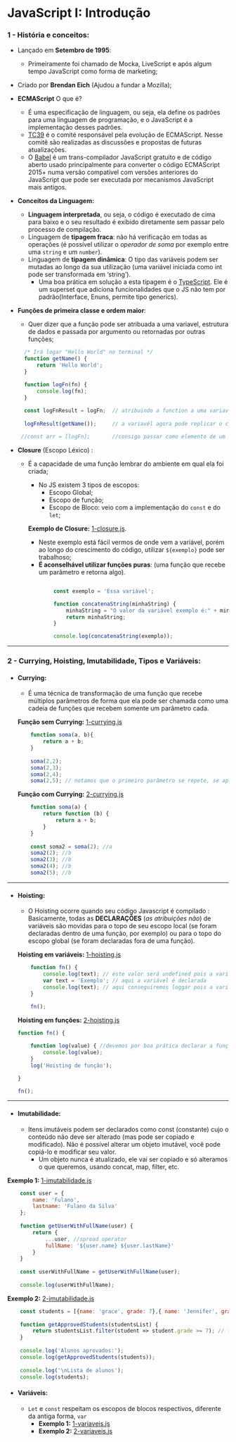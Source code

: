 # JavaScript I: Introdução

### 1 - História e conceitos:

- Lançado em **Setembro de 1995**:
    - Primeiramente foi chamado de Mocka, LiveScript e após algum tempo JavaScript como forma de marketing;


- Criado por **Brendan Eich** (Ajudou a fundar a Mozilla);


- **ECMAScript** O que é?
    - É uma especificação de linguagem, ou seja, ela define os padrões para uma linguagem de programação, e o JavaScript
      é a implementação desses padrões.
    - [TC39](https://github.com/tc39/proposals) é o comité responsável pela evolução de ECMAScript. Nesse comitê são
      realizadas as discussões e propostas de futuras atualizações.
    - O [Babel](https://babeljs.io) é um trans-compilador JavaScript gratuito e de código aberto usado principalmente
      para converter o código ECMAScript 2015+ numa versão compatível com versões anteriores do JavaScript que pode
      ser executada por mecanismos JavaScript mais antigos.


- **Conceitos da Linguagem:**
    - **Linguagem interpretada**, ou seja, o código é executado de cima para baixo e o seu resultado é exibido diretamente
      sem passar pelo processo de compilação.
    - Linguagem de **tipagem fraca**: não há verificação em todas as operações (é possível utilizar o _operador de soma_
      por exemplo entre uma `string` e um `number`).
    - Linguagem de **tipagem dinâmica**: O tipo das variáveis podem ser mutadas ao longo da sua utilização (uma variável
      iniciada como int pode ser transformada em ‘string’).
        - Uma boa prática em solução a esta tipagem é o [TypeScript](https://typescriptlang.org/). Ele é um superset
          que adiciona funcionalidades que o JS não tem por padrão(Interface, Enuns, permite tipo generics).

- **Funções de primeira classe e ordem maior**:
    - Quer dizer que a função pode ser atribuada a uma variavel, estrutura de dados e passada por argumento ou
      retornadas por outras funções;

  ```JavaScript
    /* Irá logar "Hello World" no terminal */
    function getName() {
        return 'Hello World';  
    }
  
    function logFn(fn) {
        console.log(fn);
    }
    
    const logFnResult = logFn;  // atribuindo a function a uma variavel
      
    logFnResult(getName());     // a variavél agora pode replicar o comportamento da function e pode receber argumentos
  
   //const arr = [logFn];       //consigo passar como elemento de um array
  ```
- **Closure** (Escopo Léxico) :
    - É a capacidade de uma função lembrar do ambiente em qual ela foi criada;
        - No JS existem 3 tipos de escopos:
            - Escopo Global;
            - Escopo de função;
            - Escopo de Bloco: veio com a implementação do `const` e do `let`;

        **Exemplo de Closure:** [1-closure.js](./Closure/1-closure.js).
      
        - Neste exemplo está fácil vermos de onde vem a variável, porém ao longo do crescimento do código,
          utilizar `${exemplo}` pode ser trabalhoso;
        - **É aconselhável utilizar funções puras**: (uma função que recebe um parâmetro e retorna algo).

      ```JavaScript
      
              const exemplo = 'Essa variável';
      
              function concatenaString(minhaString) {
                  minhaString = "O valor da variável exemplo é:" + minhaString + ".";
                  return minhaString;
              }
      
              console.log(concatenaString(exemplo));
      ```
---
### 2 - Currying, Hoisting, Imutabilidade, Tipos e Variáveis:
- #### **Currying:**
    - É uma técnica de transformação de uma função que recebe múltiplos parâmetros de forma que ela pode ser chamada como uma cadeia de funções que recebem somente um parâmetro cada.

    **Função sem Currying:** [1-currying.js](./Currying/1-currying.js)
    ```JavaScript
        function soma(a, b){
            return a + b;
        }
        
        soma(2,2);
        soma(2,3);
        soma(2,4);
        soma(2,5); // notamos que o primeiro parâmetro se repete, se aplicarmos o currying 
    
    ```
    
    **Função com Currying:** [2-currying.js](./Currying/2-currying.js)
    ```JavaScript
        function soma(a) {
            return function (b) {
                return a + b;
            }
        }
        
        const soma2 = soma(2); //a
        soma2(2); //b
        soma2(3); //b
        soma2(4); //b
        soma2(5); //b
    ```

---
- #### **Hoisting:**
    - O Hoisting ocorre quando seu código Javascript é compilado : Basicamente, todas as **DECLARAÇÕES** (_as atribuições não_) de variáveis são movidas para o topo de seu escopo local (se foram declaradas dentro de uma função, por exemplo) ou para o topo do escopo global (se foram declaradas fora de uma função).

  **Hoisting em variáveis:** [1-hoisting.js](./Hoisting/1-hoisting-variaveis.js)
    ```JavaScript
        function fn() {
            console.log(text); // este valor será undefined pois a variável não foi declarada ainda
            var text = 'Exemplo'; // aqui a variável é declarada
            console.log(text); // aqui conseguiremos loggar pois a variável foi declarada acima
        }
        
        fn();
    ```

    **Hoisting em funções:** [2-hoisting.js](./Hoisting/2-hoisting-funcao.js)
    ```JavaScript
    function fn() {
    
        function log(value) { //devemos por boa prática declarar a função antes de usa-la
            console.log(value);
        }
        log('Hoisting de função');
    
    }
    
    fn();
    ```

---
- #### **Imutabilidade:**
  - Itens imutáveis podem ser declarados como const (constante) cujo o conteúdo não deve ser alterado (mas pode ser copiado e modificado). Não é possível alterar um objeto imutável, você pode copiá-lo e modificar seu valor.
    - Um objeto nunca é atualizado, ele vai ser copiado e só alteramos o que queremos, usando concat, map, filter, etc.
    
**Exemplo 1:** [1-imutabilidade.js](./Imutabilidade/1-imutabilidade.js)
```JavaScript
    const user = {
        name: 'Fulano',
        lastname: 'Fulano da Silva'
    };
    
    function getUserWithFullName(user) { 
        return {
            ...user, //spread operator
            fullName: '${user.name} ${user.lastName}'
        }
    }
    
    const userWithFullName = getUserWithFullName(user);
    
    console.log(userWithFullName);
 ```

**Exemplo 2:** [2-imutabilidade.js](./Imutabilidade/2-imutabilidade.js)
```JavaScript
    const students = [{name: 'grace', grade: 7},{ name: 'Jennifer', grade: 4}, { name: 'Paul', grade: 10}];
    
    function getApprovedStudents(studentsList) {
        return studentsList.filter(student => student.grade >= 7); // filtra e joga os valores dentro de student
    }
    
    console.log('Alunos aprovados:');
    console.log(getApprovedStudents(students));
    
    console.log('\nLista de alunos');
    console.log(students);
```
- #### **Variáveis:**
  - `Let` e `const` respeitam os escopos de blocos respectivos, diferente da antiga forma, `var`
      - **Exemplo 1:** [1-variaveis.js](./Variaveis/1-variaveis.js)
      - **Exemplo 2:** [2-variaveis.js](./Variaveis/2-variaveis.js)
